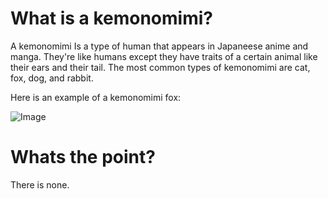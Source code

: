 #  What is a kemonomimi?

A kemonomimi Is a type of human that appears in Japaneese anime and manga. They're like humans except they have traits of a certain animal like their ears and their tail. The most common types of kemonomimi are cat, fox, dog, and rabbit.

Here is an example of a kemonomimi fox:

![Image](http://danbooru.donmai.us/data/sample/__hidan_no_aria_drawn_by_hakuto_momiji__sample-cf760bdebe5e0a4b41cf6b6e913e1676.jpg)

# Whats the point?

There is none.
